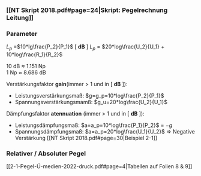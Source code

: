 ### [[NT Skript 2018.pdf#page=24|Skript: Pegelrechnung Leitung]]

### Parameter
$L_p$   =$10*lg\frac{P_2}{P_1}$                          \[ **dB** ] 
$L_p$   = $20*log\frac{U_2}{U_1} + 10*log\frac{R_1}{R_2}$   

10 dB $\approx$ 1.151 Np  
1 Np $\approx$ 8.686 dB

Verstärkungsfaktor **gain**(immer > 1 und in \[ **dB** ]): 
- Leistungsverstärkungsmaß: $g=g_p=10*log\frac{P_2}{P_1}$
- Spannungsverstärkungsmamß: $g_u=20*log\frac{U_2}{U_1}$

Dämpfungsfaktor **atennuation** (immer > 1 und in \[ **dB** ]):
- Leistungsdämpfungsmaß: $a=a_p=10*log\frac{P_1}{P_2}$ = $-g$
- Spannungsdämpfungsmaß: $a=a_p=20*log\frac{U_1}{U_2}$
$\Rightarrow$ Negative Verstärkung
[[NT Skript 2018.pdf#page=30|Beispiel 2-1]]

### Relativer / Absoluter Pegel
[[2-1-Pegel-Ü-medien-2022-druck.pdf#page=4|Tabellen auf Folien 8 & 9]]


